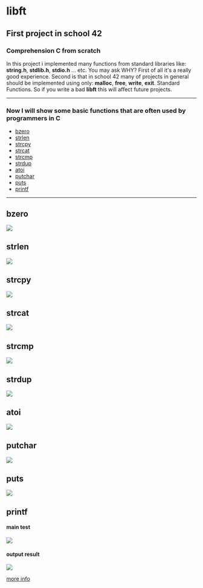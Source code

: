 # libft
## First project in school 42
### Comprehension C from scratch

In this project i implemented many functions from standard libraries like: **string.h**, **stdlib.h**, **stdio.h** ... etc. You may ask WHY? First of all it's a really good experience. Second is that in school 42 many of projects in general should be implemented using only: **malloc**, **free**, **write**, **exit**. Standard Functions. So if you write a bad **libft** this will affect future projects.

***
### Now I will show some basic functions that are often used by programmers in C
* [bzero](#bzero)
* [strlen](#strlen)
* [strcpy](#strcpy)
* [strcat](#strcat)
* [strcmp](#strcmp)
* [strdup](#strdup)
* [atoi](#atoi)
* [putchar](#putchar)
* [puts](#puts)
* [printf](#printf)
***

## bzero
![](https://thumbs.gfycat.com/CompetentMarvelousAmoeba-size_restricted.gif)

## strlen
![](https://thumbs.gfycat.com/NewPettyArgentineruddyduck-size_restricted.gif)

## strcpy
![](https://thumbs.gfycat.com/ClassicBoldCaterpillar-size_restricted.gif)

## strcat
![](https://thumbs.gfycat.com/DistantNeglectedAlligatorgar-size_restricted.gif)

## strcmp
![](https://thumbs.gfycat.com/RealRashBichonfrise-size_restricted.gif)

## strdup
![](https://thumbs.gfycat.com/SmartElasticAsiaticmouflon-size_restricted.gif)

## atoi
![](https://thumbs.gfycat.com/UglyMenacingAsiandamselfly-size_restricted.gif)

## putchar
![](https://thumbs.gfycat.com/SolidFlatAntlion-size_restricted.gif)

## puts
![](https://thumbs.gfycat.com/SlipperyJampackedIrishwolfhound-size_restricted.gif)

## printf
#### main test
![](https://thumbs.gfycat.com/DeafeningDisfiguredKakapo-size_restricted.gif)
#### output result
![](https://thumbs.gfycat.com/OrneryCarefreeHammerheadshark-size_restricted.gif)

[more info](https://github.com/prippa/libft/blob/master/libft.en.pdf)
